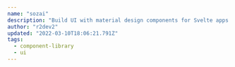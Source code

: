 ```yaml
---
name: "sozai"
description: "Build UI with material design components for Svelte apps."
author: "r2dev2"
updated: "2022-03-10T18:06:21.791Z"
tags: 
  - component-library
  - ui
---
```

